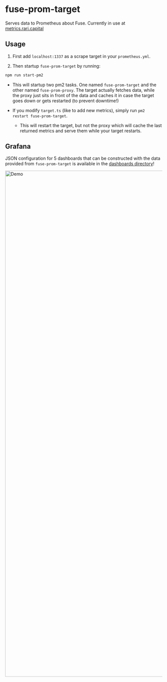 # fuse-prom-target

Serves data to Prometheus about Fuse. Currently in use at [metrics.rari.capital](https://metrics.rari.capital)

## Usage

1. First add `localhost:1337` as a scrape target in your `prometheus.yml`.

2. Then startup `fuse-prom-target` by running:

```bash
npm run start-pm2
```

- This will startup two pm2 tasks. One named `fuse-prom-target` and the other named `fuse-prom-proxy`. The target actually fetches data, while the proxy just sits in front of the data and caches it in case the target goes down or gets restarted (to prevent downtime!)

- If you modify `target.ts` (like to add new metrics), simply run `pm2 restart fuse-prom-target`.
  - This will restart the target, but not the proxy which will cache the last returned metrics and serve them while your target restarts.

## Grafana

JSON configuration for 5 dashboards that can be constructed with the data provided from `fuse-prom-target` is available in the [dashboards directory](/dashboards)!

<img width="1617" alt="Demo" src="https://user-images.githubusercontent.com/26209401/130535385-8e3d0915-a1b0-4668-aca6-06d5fca82df6.png">
